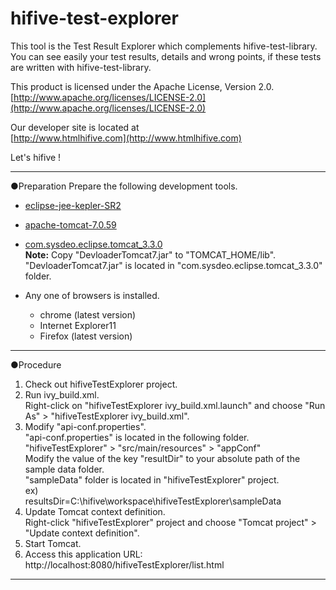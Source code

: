 # hifive-test-explorer

This tool is the Test Result Explorer which complements hifive-test-library.  
You can see easily your test results, details and wrong points,
if these tests are written with hifive-test-library.

This product is licensed under the Apache License, Version 2.0.  
[http://www.apache.org/licenses/LICENSE-2.0](http://www.apache.org/licenses/LICENSE-2.0)

Our developer site is located at  
[http://www.htmlhifive.com](http://www.htmlhifive.com)

Let's hifive !

------------------------------------------------------------------------------
●Preparation
Prepare the following development tools.

+ [eclipse-jee-kepler-SR2](https://eclipse.org/downloads/packages/release/Kepler/SR2)

+ [apache-tomcat-7.0.59](http://tomcat.apache.org/download-70.cgi)

+ [com.sysdeo.eclipse.tomcat_3.3.0](http://www.eclipsetotale.com/tomcatPlugin.html)  
   **Note:** Copy "DevloaderTomcat7.jar" to "TOMCAT_HOME/lib".  
   "DevloaderTomcat7.jar" is located in "com.sysdeo.eclipse.tomcat_3.3.0" folder.

+ Any one of browsers is installed.
   * chrome (latest version)
   * Internet Explorer11
   * Firefox (latest version)

------------------------------------------------------------
●Procedure

1. Check out hifiveTestExplorer project.
2.  Run ivy_build.xml.  
     	Right-click on "hifiveTestExplorer ivy\_build.xml.launch" and choose "Run As" > "hifiveTestExplorer ivy_build.xml".
3.  Modify "api-conf.properties".  
    "api-conf.properties" is located in the following folder.  
        "hifiveTestExplorer" > "src/main/resources" > "appConf"  
    Modify the value of the key "resultDir" to your absolute path of the sample data folder.  
    "sampleData" folder is located in "hifiveTestExplorer" project.  
    ex)  
        resultsDir=C:\\hifive\\workspace\\hifiveTestExplorer\\sampleData
4.  Update Tomcat context definition.  
    Right-click "hifiveTestExplorer" project and choose "Tomcat project" > "Update context definition".
5.  Start Tomcat.
6.  Access this application URL:  
	http://localhost:8080/hifiveTestExplorer/list.html

------------------------------------------------------------